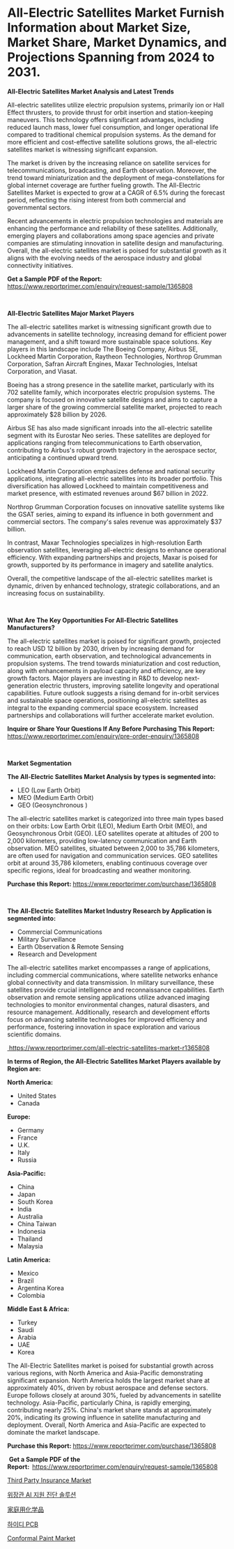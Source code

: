 <p><h1>All-Electric Satellites Market Furnish Information about Market Size, Market Share, Market Dynamics, and Projections Spanning from 2024 to 2031.</h1></p><p><strong>All-Electric Satellites Market Analysis and Latest Trends</strong></p>
<p><p>All-electric satellites utilize electric propulsion systems, primarily ion or Hall Effect thrusters, to provide thrust for orbit insertion and station-keeping maneuvers. This technology offers significant advantages, including reduced launch mass, lower fuel consumption, and longer operational life compared to traditional chemical propulsion systems. As the demand for more efficient and cost-effective satellite solutions grows, the all-electric satellites market is witnessing significant expansion.</p><p>The market is driven by the increasing reliance on satellite services for telecommunications, broadcasting, and Earth observation. Moreover, the trend toward miniaturization and the deployment of mega-constellations for global internet coverage are further fueling growth. The All-Electric Satellites Market is expected to grow at a CAGR of 6.5% during the forecast period, reflecting the rising interest from both commercial and governmental sectors.</p><p>Recent advancements in electric propulsion technologies and materials are enhancing the performance and reliability of these satellites. Additionally, emerging players and collaborations among space agencies and private companies are stimulating innovation in satellite design and manufacturing. Overall, the all-electric satellites market is poised for substantial growth as it aligns with the evolving needs of the aerospace industry and global connectivity initiatives.</p></p>
<p><strong>Get a Sample PDF of the Report:&nbsp;</strong> <a href="https://www.reportprimer.com/enquiry/request-sample/1365808">https://www.reportprimer.com/enquiry/request-sample/1365808</a></p>
<p>&nbsp;</p>
<p><strong>All-Electric Satellites Major Market Players</strong></p>
<p><p>The all-electric satellites market is witnessing significant growth due to advancements in satellite technology, increasing demand for efficient power management, and a shift toward more sustainable space solutions. Key players in this landscape include The Boeing Company, Airbus SE, Lockheed Martin Corporation, Raytheon Technologies, Northrop Grumman Corporation, Safran Aircraft Engines, Maxar Technologies, Intelsat Corporation, and Viasat.</p><p>Boeing has a strong presence in the satellite market, particularly with its 702 satellite family, which incorporates electric propulsion systems. The company is focused on innovative satellite designs and aims to capture a larger share of the growing commercial satellite market, projected to reach approximately $28 billion by 2026.</p><p>Airbus SE has also made significant inroads into the all-electric satellite segment with its Eurostar Neo series. These satellites are deployed for applications ranging from telecommunications to Earth observation, contributing to Airbus's robust growth trajectory in the aerospace sector, anticipating a continued upward trend.</p><p>Lockheed Martin Corporation emphasizes defense and national security applications, integrating all-electric satellites into its broader portfolio. This diversification has allowed Lockheed to maintain competitiveness and market presence, with estimated revenues around $67 billion in 2022.</p><p>Northrop Grumman Corporation focuses on innovative satellite systems like the GSAT series, aiming to expand its influence in both government and commercial sectors. The company's sales revenue was approximately $37 billion.</p><p>In contrast, Maxar Technologies specializes in high-resolution Earth observation satellites, leveraging all-electric designs to enhance operational efficiency. With expanding partnerships and projects, Maxar is poised for growth, supported by its performance in imagery and satellite analytics.</p><p>Overall, the competitive landscape of the all-electric satellites market is dynamic, driven by enhanced technology, strategic collaborations, and an increasing focus on sustainability.</p></p>
<p>&nbsp;</p>
<p><strong>What Are The Key Opportunities For All-Electric Satellites Manufacturers?</strong></p>
<p><p>The all-electric satellites market is poised for significant growth, projected to reach USD 12 billion by 2030, driven by increasing demand for communication, earth observation, and technological advancements in propulsion systems. The trend towards miniaturization and cost reduction, along with enhancements in payload capacity and efficiency, are key growth factors. Major players are investing in R&D to develop next-generation electric thrusters, improving satellite longevity and operational capabilities. Future outlook suggests a rising demand for in-orbit services and sustainable space operations, positioning all-electric satellites as integral to the expanding commercial space ecosystem. Increased partnerships and collaborations will further accelerate market evolution.</p></p>
<p><strong>Inquire or Share Your Questions If Any Before Purchasing This Report:</strong> <a href="https://www.reportprimer.com/enquiry/pre-order-enquiry/1365808">https://www.reportprimer.com/enquiry/pre-order-enquiry/1365808</a></p>
<p>&nbsp;</p>
<p><strong>Market Segmentation</strong></p>
<p><strong>The All-Electric Satellites Market Analysis by types is segmented into:</strong></p>
<p><ul><li>LEO (Low Earth Orbit)</li><li>MEO (Medium Earth Orbit)</li><li>GEO (Geosynchronous )</li></ul></p>
<p><p>The all-electric satellites market is categorized into three main types based on their orbits: Low Earth Orbit (LEO), Medium Earth Orbit (MEO), and Geosynchronous Orbit (GEO). LEO satellites operate at altitudes of 200 to 2,000 kilometers, providing low-latency communication and Earth observation. MEO satellites, situated between 2,000 to 35,786 kilometers, are often used for navigation and communication services. GEO satellites orbit at around 35,786 kilometers, enabling continuous coverage over specific regions, ideal for broadcasting and weather monitoring.</p></p>
<p><strong>Purchase this Report:&nbsp;</strong><a href="https://www.reportprimer.com/purchase/1365808">https://www.reportprimer.com/purchase/1365808</a></p>
<p>&nbsp;</p>
<p><strong>The All-Electric Satellites Market Industry Research by Application is segmented into:</strong></p>
<p><ul><li>Commercial Communications</li><li>Military Surveillance</li><li>Earth Observation & Remote Sensing</li><li>Research and Development</li></ul></p>
<p><p>The all-electric satellites market encompasses a range of applications, including commercial communications, where satellite networks enhance global connectivity and data transmission. In military surveillance, these satellites provide crucial intelligence and reconnaissance capabilities. Earth observation and remote sensing applications utilize advanced imaging technologies to monitor environmental changes, natural disasters, and resource management. Additionally, research and development efforts focus on advancing satellite technologies for improved efficiency and performance, fostering innovation in space exploration and various scientific domains.</p></p>
<p><a href="https://www.reportprimer.com/all-electric-satellites-market-r1365808">&nbsp;https://www.reportprimer.com/all-electric-satellites-market-r1365808</a></p>
<p><strong>In terms of Region, the All-Electric Satellites Market Players available by Region are:</strong></p>
<p>
    <p> <strong> North America: </strong>
        <ul>
            <li>United States</li>
            <li>Canada</li>
        </ul>
        </p> 
    <p> <strong> Europe: </strong>
        <ul>
            <li>Germany</li>
            <li>France</li>
            <li>U.K.</li>
            <li>Italy</li>
            <li>Russia</li>
        </ul>
        </p> 
    <p> <strong> Asia-Pacific: </strong>
        <ul>
            <li>China</li>
            <li>Japan</li>
            <li>South Korea</li>
            <li>India</li>
            <li>Australia</li>
            <li>China Taiwan</li>
            <li>Indonesia</li>
            <li>Thailand</li>
            <li>Malaysia</li>
        </ul>
        </p> 
    <p> <strong> Latin America: </strong>
        <ul>
            <li>Mexico</li>
            <li>Brazil</li>
            <li>Argentina Korea</li>
            <li>Colombia</li>
        </ul>
        </p> 
    <p> <strong> Middle East & Africa: </strong>
        <ul>
            <li>Turkey</li>
            <li>Saudi</li>
            <li>Arabia</li>
            <li>UAE</li>
            <li>Korea</li>
        </ul>
    </p>
    </p>
<p><p>The All-Electric Satellites market is poised for substantial growth across various regions, with North America and Asia-Pacific demonstrating significant expansion. North America holds the largest market share at approximately 40%, driven by robust aerospace and defense sectors. Europe follows closely at around 30%, fueled by advancements in satellite technology. Asia-Pacific, particularly China, is rapidly emerging, contributing nearly 25%. China's market share stands at approximately 20%, indicating its growing influence in satellite manufacturing and deployment. Overall, North America and Asia-Pacific are expected to dominate the market landscape.</p></p>
<p><strong>Purchase this Report: </strong><a href="https://www.reportprimer.com/purchase/1365808">https://www.reportprimer.com/purchase/1365808</a></p>
<p>&nbsp;<strong>Get a Sample PDF of the Report:&nbsp;&nbsp;</strong><a href="https://www.reportprimer.com/enquiry/request-sample/1365808">https://www.reportprimer.com/enquiry/request-sample/1365808</a></p>
<p><strong></strong></p>
<p><p><a href="https://www.linkedin.com/pulse/third-party-insurance-market-industry-trends-forecast-period-tkelf">Third Party Insurance Market</a></p><p><a href="https://medium.com/@gabrielblanda5656/%EC%A0%84-%EC%84%B8%EA%B3%84-%EC%9C%84%EC%9E%A5%EA%B4%80-ai-%EC%A7%80%EC%9B%90-%EC%A7%84%EB%8B%A8-%EC%86%94%EB%A3%A8%EC%85%98-%EC%8B%9C%EC%9E%A5-%EB%B6%80%EB%AC%B8-2024-2031-%EC%8B%9C%EC%9E%A5-%EC%A7%80%ED%91%9C-%EB%B0%8F-%EC%8B%9C%EC%9E%A5-%EC%A0%84%EB%9E%B5%EC%A0%81-%ED%86%B5%EC%B0%B0%EB%A0%A5-ddf88a4796d9">위장관 AI 지원 진단 솔루션</a></p><p><a href="https://medium.com/@deliaschoen/%E5%AE%B6%E5%BA%AD%E7%94%A8%E5%8C%96%E5%AD%A6%E8%A3%BD%E5%93%81%E5%B8%82%E5%A0%B4-%E3%82%B0%E3%83%AD%E3%83%BC%E3%83%90%E3%83%AB%E3%81%8A%E3%82%88%E3%81%B3%E5%9C%B0%E5%9F%9F%E5%88%86%E6%9E%90-%E3%82%A8%E3%83%B3%E3%83%89%E3%83%A6%E3%83%BC%E3%82%B6%E3%83%BC-%E8%A3%BD%E5%93%81-%E5%9C%B0%E5%9F%9F%E3%81%AB%E7%84%A6%E7%82%B9%E3%82%92%E5%BD%93%E3%81%A6%E3%81%9F%E5%88%86%E6%9E%90%E3%81%A8%E4%BA%88%E6%B8%AC-2024%E5%B9%B4-2031%E5%B9%B4-34c389232d38?postPublishedType=repub">家庭用化学品</a></p><p><a href="https://medium.com/@gabrielblanda5656/hdi-pcb-%EC%8B%9C%EC%9E%A5-2024%EB%85%84%EB%B6%80%ED%84%B0-2031%EB%85%84%EA%B9%8C%EC%A7%80%EC%9D%98-%EC%82%B0%EC%97%85-%EB%8F%99%ED%96%A5-%EB%B0%8F-%EC%A0%84%EB%A7%9D-9fd138a6c9e9">하이디 PCB</a></p><p><a href="https://medium.com/@christopherburton742/conformal-paint-market-size-share-trends-analysis-report-by-end-use-consumer-394096c55443">Conformal Paint Market</a></p></p>